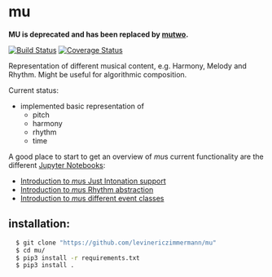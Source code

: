 # mu

**MU is deprecated and has been replaced by [mutwo](https://github.com/mutwo-org/mutwo).**

[![Build Status](https://travis-ci.org/levinericzimmermann/mu.svg?branch=master)](https://travis-ci.org/levinericzimmermann/mu)
[![Coverage Status](https://coveralls.io/repos/github/levinericzimmermann/mu/badge.svg?branch=master)](https://coveralls.io/github/levinericzimmermann/mu?branch=master)

Representation of different musical content, e.g. Harmony, Melody and Rhythm.
Might be useful for algorithmic composition.

Current status:
  * implemented basic representation of
    * pitch
    * harmony
    * rhythm
    * time

A good place to start to get an overview of *mu*s current functionality are the different [Jupyter Notebooks](https://github.com/levinericzimmermann/mu/blob/master/tutorials):
   * [Introduction to *mu*s Just Intonation support](https://github.com/levinericzimmermann/mu/blob/master/tutorials/ji.ipynb)
   * [Introduction to *mu*s Rhythm abstraction](https://github.com/levinericzimmermann/mu/blob/master/tutorials/rhy.ipynb)
   * [Introduction to *mu*s different event classes](https://github.com/levinericzimmermann/mu/blob/master/tutorials/old.ipynb)


installation:
-------------
```sh
  $ git clone "https://github.com/levinericzimmermann/mu"
  $ cd mu/
  $ pip3 install -r requirements.txt
  $ pip3 install .
```
